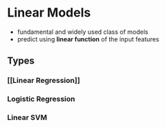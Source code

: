 # Linear Models
- fundamental and widely used class of models
- predict using **linear function** of the input features
## Types
### [[Linear Regression]]
### Logistic Regression
### Linear SVM